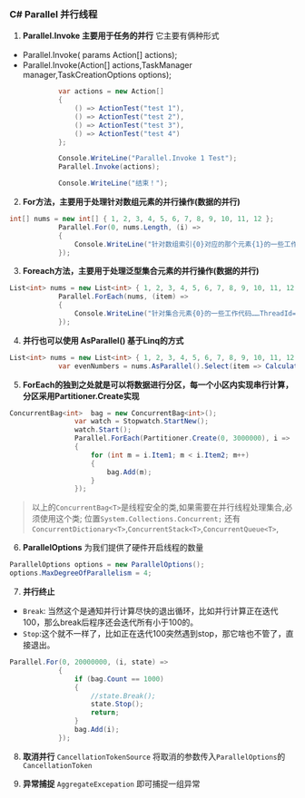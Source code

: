### C# Parallel 并行线程

1. **Parallel.Invoke 主要用于任务的并行** 它主要有俩种形式
 * Parallel.Invoke( params Action[] actions);　　
 * Parallel.Invoke(Action[] actions,TaskManager manager,TaskCreationOptions options);

```c#
            var actions = new Action[]
            {
                () => ActionTest("test 1"),
                () => ActionTest("test 2"),
                () => ActionTest("test 3"),
                () => ActionTest("test 4")
            };

            Console.WriteLine("Parallel.Invoke 1 Test");
            Parallel.Invoke(actions);

            Console.WriteLine("结束！");
```
2. **For方法，主要用于处理针对数组元素的并行操作(数据的并行)** 
```C#
int[] nums = new int[] { 1, 2, 3, 4, 5, 6, 7, 8, 9, 10, 11, 12 };
            Parallel.For(0, nums.Length, (i) =>
            {
                Console.WriteLine("针对数组索引{0}对应的那个元素{1}的一些工作代码……ThreadId={2}", i, nums[i], Thread.CurrentThread.ManagedThreadId);
            });
```
3. **Foreach方法，主要用于处理泛型集合元素的并行操作(数据的并行)**
```c#
List<int> nums = new List<int> { 1, 2, 3, 4, 5, 6, 7, 8, 9, 10, 11, 12 };
            Parallel.ForEach(nums, (item) =>
            {
                Console.WriteLine("针对集合元素{0}的一些工作代码……ThreadId={1}", item, Thread.CurrentThread.ManagedThreadId);
            });         
```
4. **并行也可以使用 AsParallel() 基于Linq的方式**
```C#
List<int> nums = new List<int> { 1, 2, 3, 4, 5, 6, 7, 8, 9, 10, 11, 12 };
            var evenNumbers = nums.AsParallel().Select(item => Calculate(item));
```
5. **ForEach的独到之处就是可以将数据进行分区，每一个小区内实现串行计算，分区采用Partitioner.Create实现**
```C#
ConcurrentBag<int>  bag = new ConcurrentBag<int>();
                var watch = Stopwatch.StartNew();
                watch.Start();
                Parallel.ForEach(Partitioner.Create(0, 3000000), i =>
                {
                    for (int m = i.Item1; m < i.Item2; m++)
                    {
                        bag.Add(m);
                    }
                });
```
>以上的`ConcurrentBag<T>`是线程安全的类,如果需要在并行线程处理集合,必须使用这个类;
>位置`System.Collections.Concurrent;`
>还有`ConcurrentDictionary<T>`,`ConcurrentStack<T>`,`ConcurrentQueue<T>`,

6. **ParallelOptions** 为我们提供了硬件开启线程的数量
```C#
ParallelOptions options = new ParallelOptions();　
options.MaxDegreeOfParallelism = 4;
```
7. **并行终止**
* `Break`: 当然这个是通知并行计算尽快的退出循环，比如并行计算正在迭代100，那么break后程序还会迭代所有小于100的。　　
* `Stop`:这个就不一样了，比如正在迭代100突然遇到stop，那它啥也不管了，直接退出。
```C#
Parallel.For(0, 20000000, (i, state) =>
            {
                if (bag.Count == 1000)
                {
                    //state.Break();                   
                    state.Stop();
                    return;
                }
                bag.Add(i);
            });
```
  8. **取消并行** `CancellationTokenSource`
    将取消的参数传入`ParallelOptions`的`CancellationToken `


  9. **异常捕捉** `AggregateExcepation` 即可捕捉一组异常